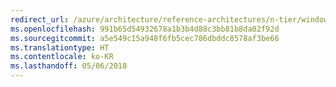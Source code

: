 ```yaml
---
redirect_url: /azure/architecture/reference-architectures/n-tier/windows-vm
ms.openlocfilehash: 991b65d54932678a1b3b4d88c3bb81b8da02f92d
ms.sourcegitcommit: a5e549c15a948f6fb5cec786dbddc8578af3be66
ms.translationtype: HT
ms.contentlocale: ko-KR
ms.lasthandoff: 05/06/2018
---
```

